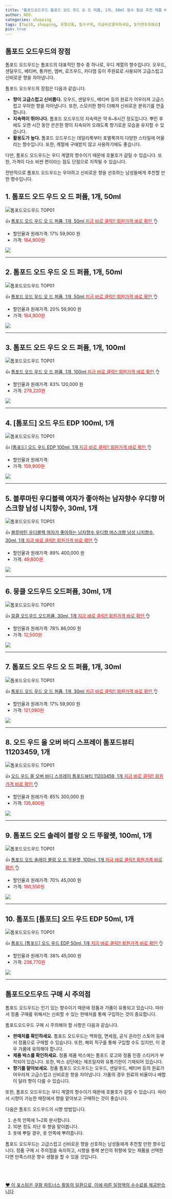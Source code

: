 ```yaml
---
title: "톰포드오드우드 톰포드 오드 우드 오 드 퍼퓸, 1개, 50ml 필수 필요 추천 제품 비교 최저 가격 비교 장점 구매 후기 구매평"
author: NEO.
categories: shopping
tags: [Top10, shopping, 유행상품, 필수구매, 지금바로클릭하세요, 놓치면후회해요]
pin: true
---
```

**<h2>톰포드 오드우드의 장점</h2>**

톰포드 오드우드는 톰포드의 대표적인 향수 중 하나로, 우디 계열의 향수입니다. 오우드, 샌달우드, 베티버, 통카빈, 앰버, 로즈우드, 카다멈 등이 주원료로 사용되어 고급스럽고 신비로운 향을 자아냅니다.

톰포드 오드우드의 장점은 다음과 같습니다.

* **향이 고급스럽고 신비롭다.** 오우드, 샌달우드, 베티버 등의 원료가 어우러져 고급스럽고 우아한 향을 자아냅니다. 또한, 스모키한 향이 더해져 신비로운 분위기를 연출합니다.
* **지속력이 뛰어나다.** 톰포드 오드우드의 지속력은 약 6~8시간 정도입니다. 뿌린 후에도 오랜 시간 동안 은은한 향이 지속되어 오래도록 향기로운 모습을 유지할 수 있습니다.
* **활용도가 높다.** 톰포드 오드우드는 데일리룩부터 포멀룩까지 다양한 스타일에 어울리는 향수입니다. 또한, 계절에 구애받지 않고 사용하기에도 좋습니다.

다만, 톰포드 오드우드는 우디 계열의 향수이기 때문에 호불호가 갈릴 수 있습니다. 또한, 가격이 다소 비싼 편이라는 점도 단점으로 지적될 수 있습니다.

전반적으로 톰포드 오드우드는 우아하고 신비로운 향을 선호하는 남성들에게 추천할 만한 향수입니다.

   

## 1. 톰포드 오드 우드 오 드 퍼퓸, 1개, 50ml

![톰포드오드우드 TOP01](https://thumbnail9.coupangcdn.com/thumbnails/remote/490x490ex/image/vendor_inventory/8a30/2134a7d0da342c9eab539e1651ddc4b9fbb217484d1158399a27dd372058.JPG)


👍 [톰포드 오드 우드 오 드 퍼퓸, 1개, 50ml <font color=red> 지금 바로 클릭!! 회원가격 바로 확인 </font> ](https://link.coupang.com/re/AFFSDP?lptag=AF3617701&subid=GithubCoopas&pageKey=7520432740&traceid=V0-153&itemId=19723367981&vendorItemId=82137129669) 👌 


- 할인율과 원래가격: 17%  59,900   원
- 가격: <span style='color:red'>164,900원</span>

[![](/discount_price.png)](https://link.coupang.com/re/AFFSDP?lptag=AF3617701&subid=GithubCoopas&pageKey=7520432740&traceid=V0-153&itemId=19723367981&vendorItemId=82137129669)

---


   

## 2. 톰포드 오드 우드 오 드 퍼퓸, 1개, 50ml

![톰포드오드우드 TOP01](https://thumbnail9.coupangcdn.com/thumbnails/remote/490x490ex/image/vendor_inventory/8a30/2134a7d0da342c9eab539e1651ddc4b9fbb217484d1158399a27dd372058.JPG)


👍 [톰포드 오드 우드 오 드 퍼퓸, 1개, 50ml <font color=red> 지금 바로 클릭!! 회원가격 바로 확인 </font> ](https://link.coupang.com/re/AFFSDP?lptag=AF3617701&subid=GithubCoopas&pageKey=7520432740&traceid=V0-153&itemId=19723367981&vendorItemId=82137129669) 👌 


- 할인율과 원래가격: 20%  59,900   원
- 가격: <span style='color:red'>164,900원</span>

[![](/discount_price.png)](https://link.coupang.com/re/AFFSDP?lptag=AF3617701&subid=GithubCoopas&pageKey=7520432740&traceid=V0-153&itemId=19723367981&vendorItemId=82137129669)

---


   

## 3. 톰포드 오드 우드 오 드 퍼퓸, 1개, 100ml

![톰포드오드우드 TOP01](https://thumbnail8.coupangcdn.com/thumbnails/remote/490x490ex/image/vendor_inventory/1608/5247f880751d738f3a21e30930dce561894638e05d062d94f7278eb3024e.jpg)


👍 [톰포드 오드 우드 오 드 퍼퓸, 1개, 100ml <font color=red> 지금 바로 클릭!! 회원가격 바로 확인 </font> ](https://link.coupang.com/re/AFFSDP?lptag=AF3617701&subid=GithubCoopas&pageKey=7520432740&traceid=V0-153&itemId=19953684600&vendorItemId=87052579221) 👌 


- 할인율과 원래가격: 83%  120,000   원
- 가격: <span style='color:red'>279,220원</span>

[![](/discount_price.png)](https://link.coupang.com/re/AFFSDP?lptag=AF3617701&subid=GithubCoopas&pageKey=7520432740&traceid=V0-153&itemId=19953684600&vendorItemId=87052579221)

---


   

## 4. [톰포드] 오드 우드 EDP 100ml, 1개

![톰포드오드우드 TOP01](https://thumbnail8.coupangcdn.com/thumbnails/remote/490x490ex/image/vendor_inventory/906e/daac44fffb96c1a56425425957a06f09d135c6af299a2de24c198df5c2ba.jpg)


👍 [[톰포드] 오드 우드 EDP 100ml, 1개 <font color=red> 지금 바로 클릭!! 회원가격 바로 확인 </font> ](https://link.coupang.com/re/AFFSDP?lptag=AF3617701&subid=GithubCoopas&pageKey=7355207185&traceid=V0-153&itemId=18936932581&vendorItemId=87734887412) 👌 


- 할인율과 원래가격: 
- 가격: <span style='color:red'>159,900원</span>

[![](/discount_price.png)](https://link.coupang.com/re/AFFSDP?lptag=AF3617701&subid=GithubCoopas&pageKey=7355207185&traceid=V0-153&itemId=18936932581&vendorItemId=87734887412)

---


   

## 5. 블루마틴 우디블랙 여자가 좋아하는 남자향수 우디향 머스크향 남성 니치향수, 30ml, 1개

![톰포드오드우드 TOP01](https://thumbnail9.coupangcdn.com/thumbnails/remote/490x490ex/image/vendor_inventory/427a/b36bd4cd0fe37a4d46bc37288a41ea940cd863f86aa4cc6c9b2e4ee9b5d7.jpg)


👍 [블루마틴 우디블랙 여자가 좋아하는 남자향수 우디향 머스크향 남성 니치향수, 30ml, 1개 <font color=red> 지금 바로 클릭!! 회원가격 바로 확인 </font> ](https://link.coupang.com/re/AFFSDP?lptag=AF3617701&subid=GithubCoopas&pageKey=7308240001&traceid=V0-153&itemId=18717001228&vendorItemId=86281339766) 👌 


- 할인율과 원래가격: 89%  400,000   원
- 가격: <span style='color:red'>49,800원</span>

[![](/discount_price.png)](https://link.coupang.com/re/AFFSDP?lptag=AF3617701&subid=GithubCoopas&pageKey=7308240001&traceid=V0-153&itemId=18717001228&vendorItemId=86281339766)

---


   

## 6. 뭉클 오드우드 오드퍼퓸, 30ml, 1개

![톰포드오드우드 TOP01](https://thumbnail9.coupangcdn.com/thumbnails/remote/490x490ex/image/retail/images/721407805787802-c4aed81b-68e9-4921-a675-91711d735f11.jpg)


👍 [뭉클 오드우드 오드퍼퓸, 30ml, 1개 <font color=red> 지금 바로 클릭!! 회원가격 바로 확인 </font> ](https://link.coupang.com/re/AFFSDP?lptag=AF3617701&subid=GithubCoopas&pageKey=7166338966&traceid=V0-153&itemId=18045146046&vendorItemId=84893507960) 👌 


- 할인율과 원래가격: 78%  86,000   원
- 가격: <span style='color:red'>12,500원</span>

[![](/discount_price.png)](https://link.coupang.com/re/AFFSDP?lptag=AF3617701&subid=GithubCoopas&pageKey=7166338966&traceid=V0-153&itemId=18045146046&vendorItemId=84893507960)

---


   

## 7. 톰포드 오드 우드 오 드 퍼퓸, 1개, 30ml

![톰포드오드우드 TOP01](https://thumbnail9.coupangcdn.com/thumbnails/remote/490x490ex/image/vendor_inventory/1c03/6d21a8320ced41101f4601398fbfe0996c6805f167364a08cfb46c795881.JPG)


👍 [톰포드 오드 우드 오 드 퍼퓸, 1개, 30ml <font color=red> 지금 바로 클릭!! 회원가격 바로 확인 </font> ](https://link.coupang.com/re/AFFSDP?lptag=AF3617701&subid=GithubCoopas&pageKey=7664893547&traceid=V0-153&itemId=20430242547&vendorItemId=87511375917) 👌 


- 할인율과 원래가격: 17%  59,900   원
- 가격: <span style='color:red'>121,090원</span>

[![](/discount_price.png)](https://link.coupang.com/re/AFFSDP?lptag=AF3617701&subid=GithubCoopas&pageKey=7664893547&traceid=V0-153&itemId=20430242547&vendorItemId=87511375917)

---


   

## 8. 오드 우드 올 오버 바디 스프레이 톰포드뷰티 11203459, 1개

![톰포드오드우드 TOP01](https://thumbnail9.coupangcdn.com/thumbnails/remote/490x490ex/image/vendor_inventory/710c/99481f8e507ef3539a879de8a9365dd1c1dbb9beda6feb14830ce793d941.png)


👍 [오드 우드 올 오버 바디 스프레이 톰포드뷰티 11203459, 1개 <font color=red> 지금 바로 클릭!! 회원가격 바로 확인 </font> ](https://link.coupang.com/re/AFFSDP?lptag=AF3617701&subid=GithubCoopas&pageKey=7576487076&traceid=V0-153&itemId=19991459133&vendorItemId=87089290718) 👌 


- 할인율과 원래가격: 85%  300,000   원
- 가격: <span style='color:red'>135,800원</span>

[![](/discount_price.png)](https://link.coupang.com/re/AFFSDP?lptag=AF3617701&subid=GithubCoopas&pageKey=7576487076&traceid=V0-153&itemId=19991459133&vendorItemId=87089290718)

---


   

## 9. 톰포드 오드 솔레이 블랑 오 드 뚜왈렛, 100ml, 1개

![톰포드오드우드 TOP01](https://thumbnail8.coupangcdn.com/thumbnails/remote/490x490ex/image/vendor_inventory/304f/2b4c6c0c5e0dd025358b0228b59cc9fa3ebc1c1b024391e5ce2068823a1d.jpg)


👍 [톰포드 오드 솔레이 블랑 오 드 뚜왈렛, 100ml, 1개 <font color=red> 지금 바로 클릭!! 회원가격 바로 확인 </font> ](https://link.coupang.com/re/AFFSDP?lptag=AF3617701&subid=GithubCoopas&pageKey=7248969042&traceid=V0-153&itemId=19953684860&vendorItemId=87052579347) 👌 


- 할인율과 원래가격: 70%  45,000   원
- 가격: <span style='color:red'>160,550원</span>

[![](/discount_price.png)](https://link.coupang.com/re/AFFSDP?lptag=AF3617701&subid=GithubCoopas&pageKey=7248969042&traceid=V0-153&itemId=19953684860&vendorItemId=87052579347)

---


   

## 10. 톰포드 [톰포드] 오드 우드 EDP 50ml, 1개

![톰포드오드우드 TOP01](https://thumbnail7.coupangcdn.com/thumbnails/remote/490x490ex/image/vendor_inventory/5ea2/0a1816e023b45ef2b9edf3bf2022025eb8a897dfda2e8b09a8fb0333a57e.jpg)


👍 [톰포드 [톰포드] 오드 우드 EDP 50ml, 1개 <font color=red> 지금 바로 클릭!! 회원가격 바로 확인 </font> ](https://link.coupang.com/re/AFFSDP?lptag=AF3617701&subid=GithubCoopas&pageKey=7355207185&traceid=V0-153&itemId=17557361487&vendorItemId=86893468089) 👌 


- 할인율과 원래가격: 38%  45,000   원
- 가격: <span style='color:red'>236,770원</span>

[![](/discount_price.png)](https://link.coupang.com/re/AFFSDP?lptag=AF3617701&subid=GithubCoopas&pageKey=7355207185&traceid=V0-153&itemId=17557361487&vendorItemId=86893468089)

---
**<h2>톰포드오드우드 구매 시 주의점</h2>**

톰포드 오드우드는 인기 있는 향수이기 때문에 정품과 가품이 유통되고 있습니다. 따라서 정품 구매를 위해서는 신뢰할 수 있는 판매처를 통해 구입하는 것이 중요합니다.

톰포드오드우드 구매 시 주의해야 할 사항은 다음과 같습니다.

* **판매처를 확인하세요.** 톰포드 오드우드는 백화점, 면세점, 공식 온라인 스토어 등에서 정품으로 구매할 수 있습니다. 또한, 해외 직구를 통해 구입할 수도 있지만, 이 경우 가품에 유의해야 합니다.
* **제품 박스를 확인하세요.** 정품 제품 박스에는 톰포드 로고와 정품 인증 스티커가 부착되어 있습니다. 또한, 박스 상단에는 제조일자와 유통기한이 기재되어 있습니다.
* **향기를 맡아보세요.** 정품 톰포드 오드우드는 오우드, 샌달우드, 베티버 등의 원료가 어우러져 고급스럽고 신비로운 향을 자아냅니다. 가품의 경우 원료의 비율이나 배합이 달라 향이 다를 수 있습니다.

또한, 톰포드 오드우드는 우디 계열의 향수이기 때문에 호불호가 갈릴 수 있습니다. 따라서 시향이 가능한 매장에서 향을 맡아보고 구매하는 것이 좋습니다.

다음은 톰포드 오드우드의 시향 방법입니다.

1. 손목 안쪽에 1~2회 분사합니다.
2. 10분 정도 지난 후 향을 맡아봅니다.
3. 옷에 뿌릴 경우, 옷 안쪽에 뿌려줍니다.

톰포드 오드우드는 고급스럽고 신비로운 향을 선호하는 남성들에게 추천할 만한 향수입니다. 정품 구매 시 주의점을 숙지하고, 시향을 통해 본인의 취향에 맞는 제품을 선택한다면 만족스러운 향수 생활을 할 수 있을 것입니다.<br><br><br><br><br> [ ❤  이 포스팅은 쿠팡 파트너스 활동의 일환으로, 이에 따른 일정액의 수수료를 제공받습니다](https://link.coupang.com/a/bcEFyh)